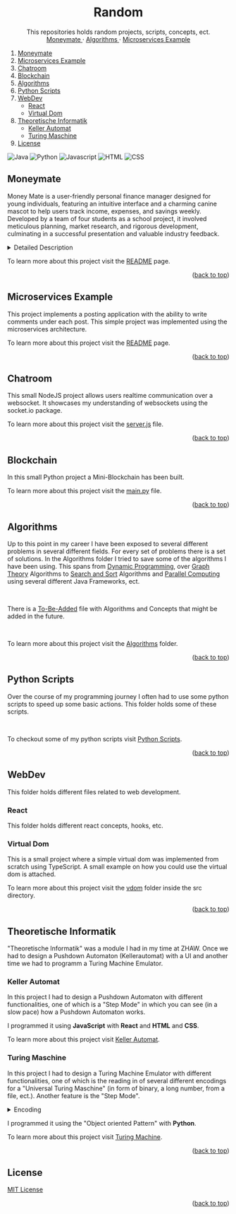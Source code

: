 <a name="readme-top"></a>

<!-- HERO SECTION -->
<div align="center">
  <h1 align="center">Random</h1>
  <p align="center">
    This repositories holds random projects, scripts, concepts, ect.
    <br />
    <a href="https://github.com/mvoemel/random/blob/main/moneymate">
        Moneymate
    </a>
    ·
    <a href="https://github.com/mvoemel/random/blob/main/algorithms">
        Algorithms
    </a>
    ·
    <a href="https://github.com/mvoemel/random/blob/main/microservices-example">
        Microservices Example
    </a>
  </p>
</div>

<!-- TABLE OF CONTENTS -->
<ol>
  <li><a href="#moneymate">Moneymate</a></li>
  <li><a href="#microservices-example">Microservices Example</a></li>
  <li><a href="#chatroom">Chatroom</a></li>
  <li><a href="#blockchain">Blockchain</a></li>
  <li><a href="#algorithms">Algorithms</a></li>
  <li><a href="#python-scripts">Python Scripts</a></li>
  <li>
    <a href="#webdev">WebDev</a>
    <ul>
      <li><a href="#react">React</a></li>
      <li><a href="#virtual-dom">Virtual Dom</a></li>
    </ul>
  </li>
  <li>
    <a href="#theoretische-informatik">Theoretische Informatik</a>
    <ul>
      <li><a href="#keller-automat">Keller Automat</a></li>
    </ul>
    <ul>
      <li><a href="#turing-maschine">Turing Maschine</a></li>
    </ul>
  </li>
  <li><a href="#license">License</a></li>
</ol>

![Java][Java]
![Python][Python]
![Javascript][Javascript]
![HTML][HTML]
![CSS][CSS]

## Moneymate

Money Mate is a user-friendly personal finance manager designed for young individuals, featuring an intuitive interface and a charming canine mascot to help users track income, expenses, and savings weekly. Developed by a team of four students as a school project, it involved meticulous planning, market research, and rigorous development, culminating in a successful presentation and valuable industry feedback.

<details>
  <summary>Detailed Description</summary>
  <p>Money Mate is a user-friendly personal finance manager for young individuals starting their independent lives. Featuring an intuitive interface and a charming canine mascot, it helps users track income, expenses, and savings weekly. Insightful charts visualize spending patterns, promoting better financial habits and informed decisions. Money Mate is a loyal companion in achieving financial wellness and independence.</p>
  <p>Money Mate began as a school project developed by our team of four students. We pitched the idea to investors, planned meticulously, and executed the development process. We conducted market research to understand the financial challenges faced by young individuals, designed a user-friendly interface, and incorporated a charming canine mascot. Through rigorous coding sessions and frequent meetings, we ensured each feature was functional and engaging. The project concluded with our presentation showcasing Money Mate's capabilities, receiving valuable feedback from industry experts, and marking a significant milestone in our educational journey.</p>
</details>

To learn more about this project visit the [README](/moneymate/README.md) page.

<p align="right">(<a href="#readme-top">back to top</a>)</p>

## Microservices Example

This project implements a posting application with the ability to write comments under each post. This simple project was implemented using the microservices architecture.

To learn more about this project visit the [README](/microservices-example/README.md) page.

<p align="right">(<a href="#readme-top">back to top</a>)</p>

## Chatroom

This small NodeJS project allows users realtime communication over a websocket. It showcases my understanding of websockets using the socket.io package.

To learn more about this project visit the [server.js](/chat-app/server.js) file.

<p align="right">(<a href="#readme-top">back to top</a>)</p>

## Blockchain

In this small Python project a Mini-Blockchain has been built.

To learn more about this project visit the [main.py](/blockchain/main.py) file.

<p align="right">(<a href="#readme-top">back to top</a>)</p>

## Algorithms

Up to this point in my career I have been exposed to several different problems in several different fields. For every set of problems there is a set of solutions. In the Algorithms folder I tried to save some of the algorithms I have been using. This spans from [Dynamic Programming](/algorithms/java/src/dynamicProgramming), over [Graph Theory](/algorithms/java/src/graphTheory) Algorithms to [Search and Sort](/algorithms/java/src/searchAndSort) Algorithms and [Parallel Computing](/algorithms/java/src/parallelProgramming) using several different Java Frameworks, ect.

<br/>

There is a [To-Be-Added](/algorithms/TBA.md) file with Algorithms and Concepts that might be added in the future.

<br/>

To learn more about this project visit the [Algorithms](/algorithms/) folder.

<p align="right">(<a href="#readme-top">back to top</a>)</p>

## Python Scripts

Over the course of my programming journey I often had to use some python scripts to speed up some basic actions. This folder holds some of these scripts.

<br/>

To checkout some of my python scripts visit [Python Scripts](/python-scripts/).

<p align="right">(<a href="#readme-top">back to top</a>)</p>

## WebDev

This folder holds different files related to web development.

### React

This folder holds different react concepts, hooks, etc.

### Virtual Dom

This is a small project where a simple virtual dom was implemented from scratch using TypeScript. A small example on how you could use the virtual dom is attached.

To learn more about this project visit the [vdom](/webdev/vdom/src/vdom/) folder inside the src directory.

<p align="right">(<a href="#readme-top">back to top</a>)</p>

## Theoretische Informatik

"Theoretische Informatik" was a module I had in my time at ZHAW. Once we had to design a Pushdown Automaton (Kellerautomat) with a UI and another time we had to programm a Turing Machine Emulator.

### Keller Automat

In this project I had to design a Pushdown Automaton with different functionalities, one of which is a "Step Mode" in which you can see (in a slow pace) how a Pushdown Automaton works.

I programmed it using **JavaScript** with **React** and **HTML** and **CSS**.

To learn more about this project visit [Keller Automat](/theoretische-informatik/keller-automat/).

### Turing Maschine

In this project I had to design a Turing Machine Emulator with different functionalities, one of which is the reading in of several different encodings for a "Universal Turing Maschine" (in form of binary, a long number, from a file, ect.). Another feature is the "Step Mode".

<details>
  <summary>Encoding</summary>

1. Schritt: Die Zustände Q einer TM werden codiert als:
   <br/>
   q1: für den Startzustand,
   <br/>
   q2: für den akzeptierenden Zustand (Jede TM mit mehreren akzeptierenden Zuständen kann in eine äquivalente TM mit
   nur einem akzeptierenden Zustand überführt werden.) und
   <br/>
   q3, . . . , qi : für alle weiteren Zustände.

2. Schritt: Die Bandsymbole Γ einer TM werden codiert als:
   <br/>
   X1: für das Symbol 0,
   <br/>
   X2: für das Symbol 1,
   <br/>
   X3: für das Symbol ␣ (Blank) und
   <br/>
   X4, . . . , Xj : für alle weiteren Symbole.

3. Schritt: Codierung der Richtung des Lese-Schreibkopfes D einer TM:
   <br/>
   D1: für die Richtung L und
   <br/>
   D2: für die Richtung R.

4. Schritt: Repräsentation einer Übergangsfunktion δ einer TM:
   <br/>
   Ein Übergang δ(qi, Xj) = (qk, Xl, Dm) einer TM wird codiert überdie Zeichenreihe:
   <br/>
   0^i10^j10^k10^l10^m mit (i, j, k, l, m ∈ N)

5. Schritt: Zusammenfassung der Übergangsfunktion δ einer TM:
<br/>
Die einzelnen Transitionen werden durch „11“ voneinander getrennt (jedes Ci steht für eine Transition):
<br/>
C111C211C311 . . .
</details>

I programmed it using the "Object oriented Pattern" with **Python**.

To learn more about this project visit [Turing Machine](/theoretische-informatik/turing-maschine/).

<p align="right">(<a href="#readme-top">back to top</a>)</p>

## License

[MIT License](/LICENSE)

<p align="right">(<a href="#readme-top">back to top</a>)</p>

[Java]: https://img.shields.io/badge/java-%23ED8B00.svg?style=for-the-badge&logo=openjdk&logoColor=white
[Python]: https://img.shields.io/badge/python-3670A0?style=for-the-badge&logo=python&logoColor=ffdd54
[Javascript]: https://img.shields.io/badge/JavaScript-323330?style=for-the-badge&logo=javascript&logoColor=F7DF1E
[HTML]: https://img.shields.io/badge/HTML5-E34F26?style=for-the-badge&logo=html5&logoColor=white
[CSS]: https://img.shields.io/badge/CSS3-1572B6?style=for-the-badge&logo=css3&logoColor=white
